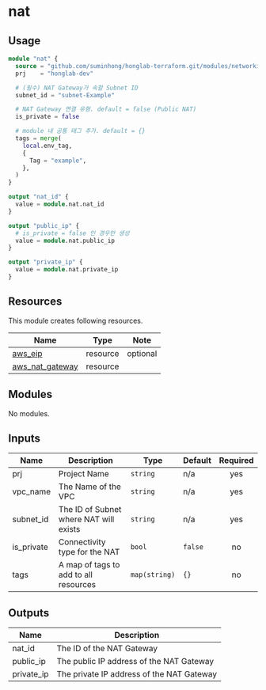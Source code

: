 # nat

## Usage

```tf
module "nat" {
  source = "github.com/suminhong/honglab-terraform.git/modules/networking/nat"
  prj    = "honglab-dev"

  # (필수) NAT Gateway가 속할 Subnet ID    
  subnet_id = "subnet-Example"

  # NAT Gateway 연결 유형. default = false (Public NAT)
  is_private = false

  # module 내 공통 태그 추가. default = {}
  tags = merge(
    local.env_tag,
    {
      Tag = "example",
    },
  )
}

output "nat_id" {
  value = module.nat.nat_id
}

output "public_ip" {
  # is_private = false 인 경우만 생성
  value = module.nat.public_ip
}

output "private_ip" {
  value = module.nat.private_ip
}
```


## Resources

This module creates following resources.

| Name | Type | Note |
|------|------|------|
| [aws_eip](https://registry.terraform.io/providers/hashicorp/aws/latest/docs/resources/eip) | resource | optional |
| [aws_nat_gateway](https://registry.terraform.io/providers/hashicorp/aws/latest/docs/resources/nat_gateway) | resource | |

## Modules

No modules.

## Inputs

| Name | Description | Type | Default | Required |
|------|-------------|------|---------|:--------:|
| prj | Project Name | `string` | n/a | yes |
| vpc_name | The Name of the VPC | `string` | n/a | yes |
| subnet_id | The ID of Subnet where NAT will exists | `string` | n/a | yes |
| is_private | Connectivity type for the NAT | `bool` | `false` | no |
| tags | A map of tags to add to all resources | `map(string)` | `{}` | no |


## Outputs

| Name | Description |
|------|-------------|
| nat_id | The ID of the NAT Gateway |
| public_ip | The public IP address of the NAT Gateway |
| private_ip | The private IP address of the NAT Gateway |
